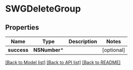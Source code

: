 # SWGDeleteGroup

## Properties
Name | Type | Description | Notes
------------ | ------------- | ------------- | -------------
**success** | **NSNumber*** |  | [optional] 

[[Back to Model list]](../README.md#documentation-for-models) [[Back to API list]](../README.md#documentation-for-api-endpoints) [[Back to README]](../README.md)


